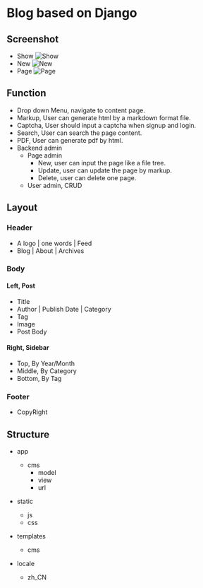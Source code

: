 Blog based on Django
====

Screenshot
----
+ Show
![Show](./show.png)
+ New
![New](./new.png)
+ Page
![Page](./page.png)

Function
----
+ Drop down Menu, navigate to content page.
+ Markup, User can generate html by a markdown format file.
+ Captcha, User should input a captcha when signup and login.
+ Search, User can search the page content.
+ PDF, User can generate pdf by html.
+ Backend admin
  + Page admin
    + New, user can input the page like a file tree.
    + Update, user can update the page by markup.
    + Delete, user can delete one page. 
  + User admin, CRUD

Layout
----

### Header
+ A logo | one words | Feed  
+ Blog | About | Archives

### Body
#### Left, Post 
+ Title  
+ Author | Publish Date | Category  
+ Tag  
+ Image  
+ Post Body

#### Right, Sidebar

+ Top, By Year/Month
+ Middle, By Category
+ Bottom, By Tag

### Footer
+ CopyRight 

Structure
----
+ app
    + cms
        + model
        + view
        + url
    
+ static
    + js
    + css
  
+ templates
    + cms
    
+ locale
    + zh_CN
